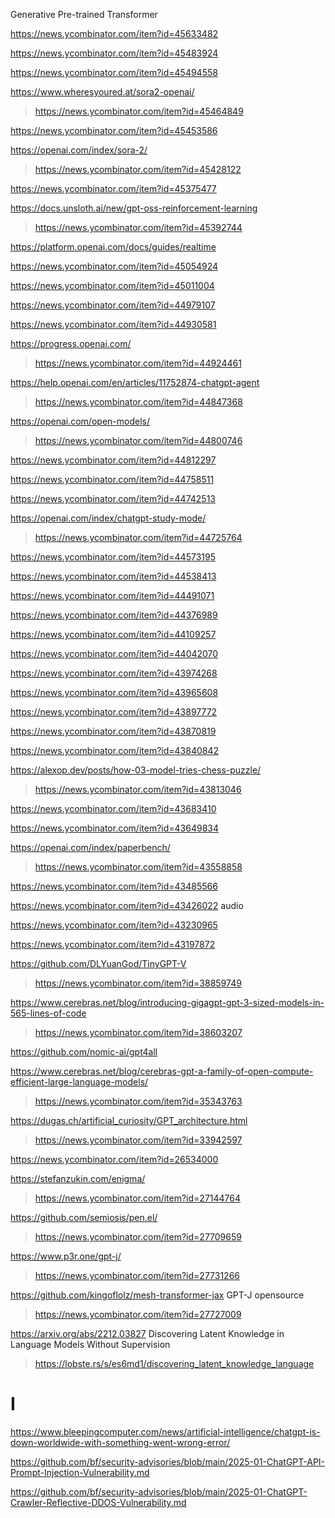 Generative Pre-trained Transformer

https://news.ycombinator.com/item?id=45633482

https://news.ycombinator.com/item?id=45483924

https://news.ycombinator.com/item?id=45494558

https://www.wheresyoured.at/sora2-openai/
> https://news.ycombinator.com/item?id=45464849

https://news.ycombinator.com/item?id=45453586

https://openai.com/index/sora-2/
> https://news.ycombinator.com/item?id=45428122

https://news.ycombinator.com/item?id=45375477

https://docs.unsloth.ai/new/gpt-oss-reinforcement-learning
> https://news.ycombinator.com/item?id=45392744

https://platform.openai.com/docs/guides/realtime

https://news.ycombinator.com/item?id=45054924

https://news.ycombinator.com/item?id=45011004

https://news.ycombinator.com/item?id=44979107

https://news.ycombinator.com/item?id=44930581

https://progress.openai.com/
> https://news.ycombinator.com/item?id=44924461

https://help.openai.com/en/articles/11752874-chatgpt-agent
> https://news.ycombinator.com/item?id=44847368

https://openai.com/open-models/
> https://news.ycombinator.com/item?id=44800746

https://news.ycombinator.com/item?id=44812297

https://news.ycombinator.com/item?id=44758511

https://news.ycombinator.com/item?id=44742513

https://openai.com/index/chatgpt-study-mode/
> https://news.ycombinator.com/item?id=44725764

https://news.ycombinator.com/item?id=44573195

https://news.ycombinator.com/item?id=44538413

https://news.ycombinator.com/item?id=44491071

https://news.ycombinator.com/item?id=44376989

https://news.ycombinator.com/item?id=44109257

https://news.ycombinator.com/item?id=44042070

https://news.ycombinator.com/item?id=43974268

https://news.ycombinator.com/item?id=43965608

https://news.ycombinator.com/item?id=43897772

https://news.ycombinator.com/item?id=43870819

https://news.ycombinator.com/item?id=43840842

https://alexop.dev/posts/how-03-model-tries-chess-puzzle/
> https://news.ycombinator.com/item?id=43813046

https://news.ycombinator.com/item?id=43683410

https://news.ycombinator.com/item?id=43649834

https://openai.com/index/paperbench/
> https://news.ycombinator.com/item?id=43558858

https://news.ycombinator.com/item?id=43485566

https://news.ycombinator.com/item?id=43426022 audio

https://news.ycombinator.com/item?id=43230965

https://news.ycombinator.com/item?id=43197872

https://github.com/DLYuanGod/TinyGPT-V
> https://news.ycombinator.com/item?id=38859749

https://www.cerebras.net/blog/introducing-gigagpt-gpt-3-sized-models-in-565-lines-of-code
> https://news.ycombinator.com/item?id=38603207

https://github.com/nomic-ai/gpt4all

https://www.cerebras.net/blog/cerebras-gpt-a-family-of-open-compute-efficient-large-language-models/
> https://news.ycombinator.com/item?id=35343763

https://dugas.ch/artificial_curiosity/GPT_architecture.html
> https://news.ycombinator.com/item?id=33942597

https://news.ycombinator.com/item?id=26534000

https://stefanzukin.com/enigma/
> https://news.ycombinator.com/item?id=27144764

https://github.com/semiosis/pen.el/
> https://news.ycombinator.com/item?id=27709659

https://www.p3r.one/gpt-j/
> https://news.ycombinator.com/item?id=27731266

https://github.com/kingoflolz/mesh-transformer-jax GPT-J opensource
> https://news.ycombinator.com/item?id=27727009

https://arxiv.org/abs/2212.03827 Discovering Latent Knowledge in Language Models Without Supervision
> https://lobste.rs/s/es6md1/discovering_latent_knowledge_language

# I
https://www.bleepingcomputer.com/news/artificial-intelligence/chatgpt-is-down-worldwide-with-something-went-wrong-error/

https://github.com/bf/security-advisories/blob/main/2025-01-ChatGPT-API-Prompt-Injection-Vulnerability.md

https://github.com/bf/security-advisories/blob/main/2025-01-ChatGPT-Crawler-Reflective-DDOS-Vulnerability.md
